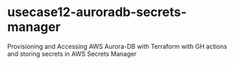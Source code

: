 # usecase12-auroradb-secrets-manager
Provisioning and Accessing AWS Aurora-DB with Terraform with GH actions and storing secrets in AWS Secrets Manager
